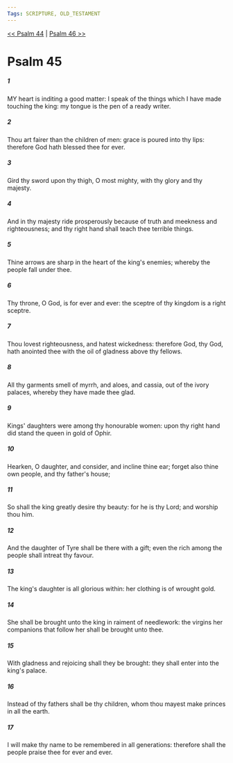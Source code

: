```yaml
---
Tags: SCRIPTURE, OLD_TESTAMENT
---
```


[<< Psalm 44](OLD_TESTAMENT/19_Psalms/Psalm_44.md) | [Psalm 46 >>](OLD_TESTAMENT/19_Psalms/Psalm_46.md)

# Psalm 45

##### 1
 MY heart is inditing a good matter: I speak of the things which I have made touching the king: my tongue is the pen of a ready writer.
##### 2
 Thou art fairer than the children of men: grace is poured into thy lips: therefore God hath blessed thee for ever.
##### 3
 Gird thy sword upon thy thigh, O most mighty, with thy glory and thy majesty.
##### 4
 And in thy majesty ride prosperously because of truth and meekness and righteousness; and thy right hand shall teach thee terrible things.
##### 5
 Thine arrows are sharp in the heart of the king's enemies; whereby the people fall under thee.
##### 6
 Thy throne, O God, is for ever and ever: the sceptre of thy kingdom is a right sceptre.
##### 7
 Thou lovest righteousness, and hatest wickedness: therefore God, thy God, hath anointed thee with the oil of gladness above thy fellows.
##### 8
 All thy garments smell of myrrh, and aloes, and cassia, out of the ivory palaces, whereby they have made thee glad.
##### 9
 Kings' daughters were among thy honourable women: upon thy right hand did stand the queen in gold of Ophir.
##### 10
 Hearken, O daughter, and consider, and incline thine ear; forget also thine own people, and thy father's house;
##### 11
 So shall the king greatly desire thy beauty: for he is thy Lord; and worship thou him.
##### 12
 And the daughter of Tyre shall be there with a gift; even the rich among the people shall intreat thy favour.
##### 13
 The king's daughter is all glorious within: her clothing is of wrought gold.
##### 14
 She shall be brought unto the king in raiment of needlework: the virgins her companions that follow her shall be brought unto thee.
##### 15
 With gladness and rejoicing shall they be brought: they shall enter into the king's palace.
##### 16
 Instead of thy fathers shall be thy children, whom thou mayest make princes in all the earth.
##### 17
 I will make thy name to be remembered in all generations: therefore shall the people praise thee for ever and ever.
